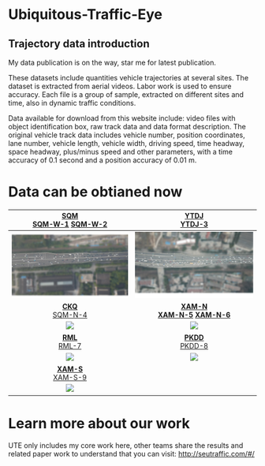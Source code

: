 # Ubiquitous-Traffic-Eye
## Trajectory data introduction
My data publication is on the way, star me for latest publication.

These datasets include quantities vehicle trajectories at several sites. The dataset is extracted from aerial videos. Labor work is used to ensure accuracy.
Each file is a group of sample, extracted on different sites and time, also in dynamic traffic conditions.

Data available for download from this website include: video files with object identification box, raw track data and data format description. The original vehicle track data includes vehicle number, position coordinates, lane number, vehicle length, vehicle width, driving speed, time headway, space headway, plus/minus speed and other parameters, with a time accuracy of 0.1 second and a position accuracy of 0.01 m.

# Data can be obtianed now

[<b>SQM</b><br />](https://github.com/Ruyi-Feng/Ubiquitous-Traffic-Eye/tree/UTE/datasets/SQM) [SQM-W-1](https://github.com/Ruyi-Feng/Ubiquitous-Traffic-Eye/tree/UTE/datasets/SQM/SQM-W-1)    [SQM-W-2](https://github.com/Ruyi-Feng/Ubiquitous-Traffic-Eye/tree/UTE/datasets/SQM/SQM-W-2)  |  [ <b>YTDJ</b><br />YTDJ-3](https://github.com/Ruyi-Feng/Ubiquitous-Traffic-Eye/tree/UTE/datasets/YTDJ/YTDJ-3)
:-------------------------:|:-------------------------:
![](datasets/SQM/blurred-map.png) | ![](datasets/YTDJ/blurred-map.png)
[<b>CKQ</b><br />SQM-N-4](https://github.com/Ruyi-Feng/Ubiquitous-Traffic-Eye/tree/UTE/datasets/CKQ/SQM-N-4) | [<b>XAM-N<br />](https://github.com/Ruyi-Feng/Ubiquitous-Traffic-Eye/tree/UTE/datasets/XAM-N)  [XAM-N-5](https://github.com/Ruyi-Feng/Ubiquitous-Traffic-Eye/tree/UTE/datasets/XAM-N/XAM-N-5)    [XAM-N-6](https://github.com/Ruyi-Feng/Ubiquitous-Traffic-Eye/tree/UTE/datasets/XAM-N/XAM-N-6)
![](https://github.com/Ruyi-Feng/Ubiquitous-Traffic-Eye/tree/UTE/datasets/CKQ/blurred-map.png) | ![](https://github.com/Ruyi-Feng/Ubiquitous-Traffic-Eye/tree/UTE/datasets/XAM-N/blurred-map.png)
| [<b>RML</b><br />RML-7](https://github.com/Ruyi-Feng/Ubiquitous-Traffic-Eye/tree/UTE/datasets/RML/RML-7) |  [<b>PKDD</b><br /> PKDD-8](https://github.com/Ruyi-Feng/Ubiquitous-Traffic-Eye/tree/UTE/datasets/PKDD/PKDD-8)
![](https://github.com/Ruyi-Feng/Ubiquitous-Traffic-Eye/tree/UTE/datasets/RML/blurred-map.png) |   ![](https://github.com/Ruyi-Feng/Ubiquitous-Traffic-Eye/tree/UTE/datasets/PKDD/blurred-map.jpg)
| [<b>XAM-S</b><br />XAM-S-9](https://github.com/Ruyi-Feng/Ubiquitous-Traffic-Eye/tree/UTE/datasets/XAM-S/XAM-S-9) | 
![](https://github.com/Ruyi-Feng/Ubiquitous-Traffic-Eye/tree/UTE/datasets/XAM-S/blurred-map.png) |



# Learn more about our work
UTE only includes my core work here, other teams share the results and related paper work to understand that you can visit:
http://seutraffic.com/#/
